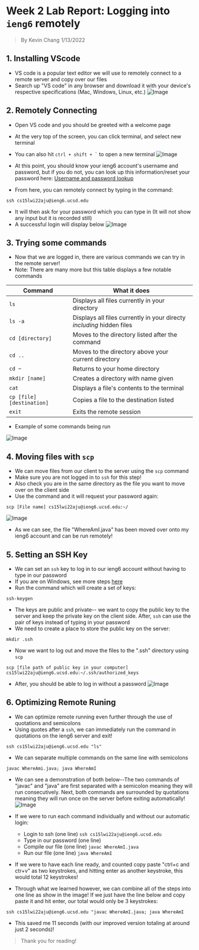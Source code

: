 # **Week 2 Lab Report:** Logging into `ieng6` remotely
>By Kevin Chang 1/13/2022

## 1. Installing VScode
- VS code is a popular text editor we will use to remotely connect to a remote server and copy over our files
- Search up "VS code" in any browser and download it with your device's respective specifications (Mac, Windows, Linux, etc.)
![Image](https://i.imgur.com/G8g03vZ.png)


## 2. Remotely Connecting
- Open VS code and you should be greeted with a welcome page
- At the very top of the screen, you can click terminal, and select new terminal
- You can also hit ``` ctrl + shift + ` ``` to open a new terminal
![Image](https://i.imgur.com/iFqPvy9.png)
- At this point, you should know your ieng6 account's username and password, but if you do not, you can look up this information/reset your password here: [Username and password lookup](https://sdacs.ucsd.edu/~icc/index.php)

- From here, you can remotely connect by typing in the command: 
```
ssh cs15lwi22aju@ieng6.ucsd.edu
```
- It will then ask for your password which you can type in (It will not show any input but it is recorded still)
- A successful login will display below
![Image](https://i.imgur.com/M9HFEvx.png)


## 3. Trying some commands
- Now that we are logged in, there are various commands we can try in the remote server! 
- Note: There are many more but this table displays a few notable commands

| Command | What it does |
|---------|--------------|
|```ls``` |Displays all files currently in your directory|
|```ls -a``` |Displays all files currently in your directy *including* hidden files   
|```cd [directory]``` |Moves to the directory listed after the command|
|```cd ..``` |Moves to the directory above your current directory|
|```cd ~``` |Returns to your home directory|
|```mkdir [name]``` |Creates a directory with name given              |
|```cat``` |Displays a file's contents to the terminal|
|```cp [file] [destination]``` |Copies a file to the destination listed|
|```exit``` |Exits the remote session|

- Example of some commands being run

![Image](https://i.imgur.com/PJJDM93.png)


## 4. Moving files with `scp`
- We can move files from our client to the server using the `scp` command
- Make sure you are not logged in to `ssh` for this step!
- Also check you are in the same directory as the file you want to move over on the client side
- Use the command and it will request your password again:
```
scp [File name] cs15lwi22aju@ieng6.ucsd.edu:~/
```
![Image](https://i.imgur.com/P6Sa38l.png)
- As we can see, the file "WhereAmI.java" has been moved over onto my ieng6 account and can be run remotely!


## 5. Setting an SSH Key
- We can set an `ssh` key to log in to our ieng6 account without having to type in our password
- If you are on Windows, see more steps [here](https://docs.microsoft.com/en-us/windows-server/administration/openssh/openssh_keymanagement#user-key-generation)
- Run the command which will create a set of keys:
```
ssh-keygen
```
- The keys are public and private-- we want to copy the public key to the server and keep the private key on the client side. After, `ssh` can use the pair of keys instead of typing in your password
- We need to create a place to store the public key on the server:
```
mkdir .ssh
```
- Now we want to log out and move the files to the ".ssh" directory using `scp`
```
scp [file path of public key in your computer] cs15lwi22aju@ieng6.ucsd.edu:~/.ssh/authorized_keys
```
- After, you should be able to log in without a password
![Image](https://i.imgur.com/La2mWkr.png)


## 6. Optimizing Remote Runing
- We can optimize remote running even further through the use of quotations and semicolons
- Using quotes after a `ssh`, we can immediately run the command in quotations on the ieng6 server and exit!
```
ssh cs15lwi22aju@ieng6.ucsd.edu "ls"
```
- We can separate multiple commands on the same line with semicolons
```
javac WhereAmi.java; java WhereAmI
```
- We can see a demonstration of both below--The two commands of "javac" and "java" are first separated with a semicolon meaning they will run consecutively. Next, both commands are surrounded by quotations meaning they will run once on the server before exiting automatically! 
![Image](https://i.imgur.com/fT3ebVS.png)

- If we were to run each command individually and without our automatic login: 
    - Login to ssh (one line) `ssh cs15lwi22aju@ieng6.ucsd.edu`
    - Type in our password (one line)
    - Compile our file (one line) `javac WhereAmI.java`
    - Run our file (one line) `java WhereAmI`
- If we were to have each line ready, and counted copy paste "ctrl+c and ctr+v" as two keystrokes, and hitting enter as another keystroke, this would total 12 keystrokes!
- Through what we learned however, we can combine all of the steps into one line as show in the image! If we just have the line below and copy paste it and hit enter, our total would only be 3 keystrokes:
```
ssh cs15lwi22aju@ieng6.ucsd.edu "javac WhereAmI.java; java WhereAmI
```
- This saved me 11 seconds (with our improved version totaling at around just 2 seconds)!

>Thank you for reading! 

